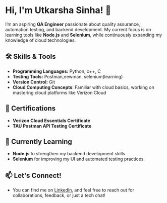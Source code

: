 # Hi, I'm Utkarsha Sinha! 👋  
I’m an aspiring **QA Engineer** passionate about quality assurance, automation testing, and backend development. My current focus is on learning tools like **Node.js** and **Selenium**, while continuously expanding my knowledge of cloud technologies.

## 🛠️ Skills & Tools
- **Programming Languages:** Python, c++, C  
- **Testing Tools:** Postman,newman, selenium(learning) 
- **Version Control:** Git   
- **Cloud Computing Concepts**: Familiar with cloud basics, working on mastering cloud platforms like Verizon Cloud

## 📜 Certifications
- **Verizon Cloud Essentials Certificate**  
- **TAU Postman API Testing Certificate**

## 🌱 Currently Learning
- **Node.js** to strengthen my backend development skills.  
- **Selenium** for improving my UI and automated testing practices.

## 📫 Let's Connect!  
- You can find me on [LinkedIn](https://www.linkedin.com/in/utkarsha-sinha-17a16a30a/), and feel free to reach out for collaborations, feedback, or just a tech chat!



